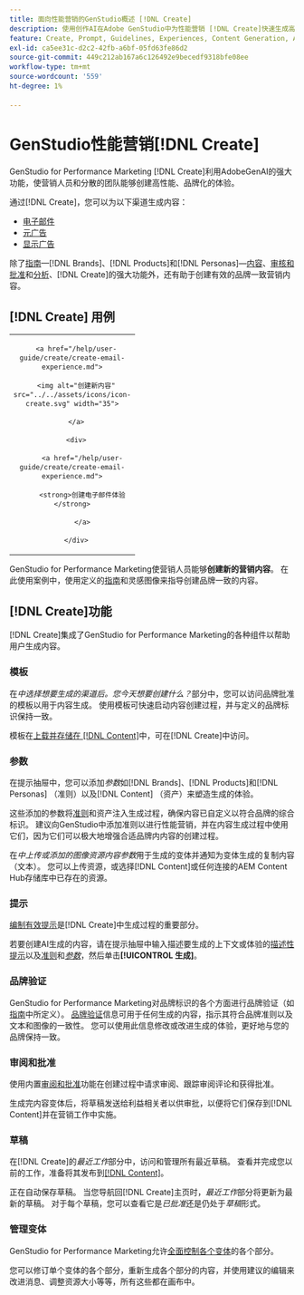 ```yaml
---
title: 面向性能营销的GenStudio概述 [!DNL Create]
description: 使用创作AI在Adobe GenStudio中为性能营销 [!DNL Create]快速生成高性能、品牌内内容。
feature: Create, Prompt, Guidelines, Experiences, Content Generation, Approval
exl-id: ca5ee31c-d2c2-42fb-a6bf-05fd63fe86d2
source-git-commit: 449c212ab167a6c126492e9becedf9318bfe08ee
workflow-type: tm+mt
source-wordcount: '559'
ht-degree: 1%

---
```


# GenStudio性能营销[!DNL Create]

GenStudio for Performance Marketing [!DNL Create]利用AdobeGenAI的强大功能，使营销人员和分散的团队能够创建高性能、品牌化的体验。

通过[!DNL Create]，您可以为以下渠道生成内容：

* [电子邮件](email-experiences.md)
* [元广告](meta-experiences.md)
* [显示广告](display-ad-experiences.md)

除了[指南](/help/user-guide/guidelines/overview.md)—[!DNL Brands]、[!DNL Products]和[!DNL Personas]—[内容](/help/user-guide/content/overview.md)、[审核和批准](/help/user-guide/approvals/overview.md)和[分析](/help/user-guide/insights/overview.md)、[!DNL Create]的强大功能外，还有助于创建有效的品牌一致营销内容。

## [!DNL Create] 用例

<table style="table-layout:fixed">

<tr style="border: 0;">

   <td align="center" valign="top" width="100">

      <a href="/help/user-guide/create/create-email-experience.md">

      <img alt="创建新内容" src="../../assets/icons/icon-create.svg" width="35">

      </a>

      <div>

         <a href="/help/user-guide/create/create-email-experience.md">

         <strong>创建电子邮件体验</strong>

         </a>

      </div>

   </td>

   <!-- <td align="center" valign="top" width="100">

      <a href="/help/user-guide/content/overview.md">

      <img alt="Re-use existing content" src="../../assets/icons/icon-addContent.svg" width="35">

      </a>

      <div>

         <a href="/help/user-guide/content/overview.md">

         <strong>Re-use existing content</strong>

         </a>

      </div>

   </td>

   <td align="center" valign="top" width="100">

      <a href="../create/generate-variants.md">

      <img alt="Generate variants of approved content" src="../../assets/icons/icon-template.svg" width="35">

      </a>

      <div>

         <a href="../create/generate-variants.md">

         <strong>Generate variants of approved content</strong>

         </a>

      </div>

   </td> -->

</tr>

</table>

GenStudio for Performance Marketing使营销人员能够&#x200B;**创建新的营销内容**。 在此使用案例中，使用定义的[指南](/help/user-guide/guidelines/overview.md)和灵感图像来指导创建品牌一致的内容。
<!-- * **Re-use existing content** - In this use case, upload an existing email, ad, or image to GenStudio for Performance Marketing and use the power of Adobe generative AI technology to revise and improve existing content.
* **Generate variants of approved content** - In this use case, [generate variations of content that is approved by stakeholders](generate-variants.md) and published to [!DNL Content]. -->

## [!DNL Create]功能

[!DNL Create]集成了GenStudio for Performance Marketing的各种组件以帮助用户生成内容。

### 模板

在&#x200B;_中选择想要生成的渠道后。您今天想要创建什么？_&#x200B;部分中，您可以访问品牌批准的模板以用于内容生成。 使用模板可快速启动内容创建过程，并与定义的品牌标识保持一致。

模板在[上载并存储在 [!DNL Content]](/help/user-guide/content/overview.md)中，可在[!DNL Create]中访问。

### 参数

在提示抽屉中，您可以添加&#x200B;_参数_&#x200B;如[!DNL Brands]、[!DNL Products]和[!DNL Personas] （准则）以及[!DNL Content] （资产）来塑造生成的体验。

这些添加的参数将[准则](/help/user-guide/guidelines/overview.md)和资产注入生成过程，确保内容已自定义以符合品牌的综合标识。 建议向GenStudio中添加准则以进行性能营销，并在内容生成过程中使用它们，因为它们可以极大地增强合适品牌内内容的创建过程。

在&#x200B;_中上传或添加的图像资源内容参数_&#x200B;用于生成的变体并通知为变体生成的复制内容（文本）。 您可以上传资源，或选择[!DNL Content]或任何连接的AEM Content Hub存储库中已存在的资源。

### 提示

[编制有效提示](/help/user-guide/effective-prompts.md)是[!DNL Create]中生成过程的重要部分。

若要创建AI生成的内容，请在提示抽屉中输入描述要生成的上下文或体验的[描述性提示](/help/user-guide/effective-prompts.md)以及[准则](/help/user-guide/guidelines/overview.md)和&#x200B;[_参数_](#parameters)，然后单击&#x200B;**[!UICONTROL 生成]**。

### 品牌验证

GenStudio for Performance Marketing对品牌标识的各个方面进行品牌验证（如[指南](/help/user-guide/guidelines/overview.md)中所定义）。 [品牌验证](/help/user-guide/guidelines/brand-validation.md)信息可用于任何生成的内容，指示其符合品牌准则以及文本和图像的一致性。 您可以使用此信息修改或改进生成的体验，更好地与您的品牌保持一致。

### 审阅和批准

使用内置[审阅和批准](/help/user-guide/approvals/overview.md)功能在创建过程中请求审阅、跟踪审阅评论和获得批准。

生成完内容变体后，将草稿发送给利益相关者以供审批，以便将它们保存到[!DNL Content]并在营销工作中实施。

### 草稿

在[!DNL Create]的&#x200B;_最近工作_&#x200B;部分中，访问和管理所有最近草稿。 查看并完成您以前的工作，准备将其发布到[[!DNL Content]](/help/user-guide/content/overview.md)。

正在自动保存草稿。 当您导航回[!DNL Create]主页时，_最近工作_&#x200B;部分将更新为最新的草稿。 对于每个草稿，您可以查看它是&#x200B;_已批准_&#x200B;还是仍处于&#x200B;_草稿_&#x200B;形式。

### 管理变体

GenStudio for Performance Marketing允许[全面控制各个变体](/help/user-guide/create/manage-variants.md)的各个部分。

您可以修订单个变体的各个部分，重新生成各个部分的内容，并使用建议的编辑来改进消息、调整资源大小等等，所有这些都在画布中。
